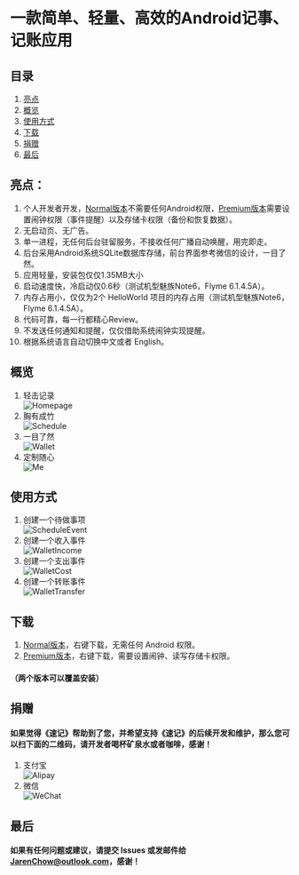 # 一款简单、轻量、高效的Android记事、记账应用

## 目录
1. [亮点](#亮点)
2. [概览](#概览)
3. [使用方式](#使用方式)
4. [下载](#下载)
5. [捐赠](#捐赠)
6. [最后](#最后)

## 亮点：
1. 个人开发者开发，[Normal版本](./apk/QuickNotesNormal.apk)不需要任何Android权限，[Premium版本](./apk/QuickNotesPremium.apk)需要设置闹钟权限（事件提醒）以及存储卡权限（备份和恢复数据）。
2. 无启动页、无广告。
3. 单一进程，无任何后台驻留服务，不接收任何广播自动唤醒，用完即走。
4. 后台采用Android系统SQLite数据库存储，前台界面参考微信的设计，一目了然。
5. 应用轻量，安装包仅仅1.35MB大小
6. 启动速度快，冷启动仅0.6秒（测试机型魅族Note6，Flyme 6.1.4.5A）。
7. 内存占用小，仅仅为2个 HelloWorld 项目的内存占用（测试机型魅族Note6，Flyme 6.1.4.5A）。
8. 代码可靠，每一行都精心Review。
9. 不发送任何通知和提醒，仅仅借助系统闹钟实现提醒。
10. 根据系统语言自动切换中文或者 English。

## 概览
1. 轻击记录  
![Homepage](./png/homepage.png "Homepage")
2. 胸有成竹  
![Schedule](./png/schedule.png "Schedule")
3. 一目了然  
![Wallet](./png/wallet.png "Wallet")
4. 定制随心  
![Me](./png/me.png "Me")

## 使用方式
1. 创建一个待做事项  
![ScheduleEvent](./gif/ScheduleEvent.gif "ScheduleEvent")
2. 创建一个收入事件  
![WalletIncome](./gif/WalletIncome.gif "WalletIncome")
3. 创建一个支出事件  
![WalletCost](./gif/WalletCost.gif "WalletCost")
4. 创建一个转账事件  
![WalletTransfer](./gif/WalletTransfer.gif "WalletTransfer")

## 下载
1. [Normal版本](./apk/QuickNotesNormal.apk)，右键下载，无需任何 Android 权限。
2. [Premium版本](./apk/QuickNotesPremium.apk)，右键下载，需要设置闹钟、读写存储卡权限。
#### （两个版本可以覆盖安装）

## 捐赠
#### 如果觉得《速记》帮助到了您，并希望支持《速记》的后续开发和维护，那么您可以扫下面的二维码，请开发者喝杯矿泉水或者咖啡，感谢！
1. 支付宝  
![Alipay](./png/alipay.png "Alipay")
2. 微信  
![WeChat](./png/wechat.png "WeChat")

## 最后
#### 如果有任何问题或建议，请提交 Issues 或发邮件给 JarenChow@outlook.com，感谢！
